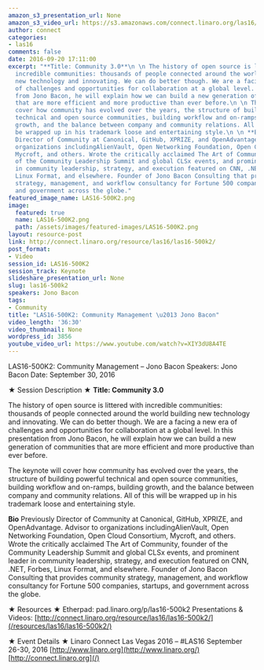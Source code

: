 ```yaml
---
amazon_s3_presentation_url: None
amazon_s3_video_url: https://s3.amazonaws.com/connect.linaro.org/las16/Videos/Friday/LAS16%20500-k2%20Community%20Management%20%E2%80%93%20Jono%20Bacon.mp4
author: connect
categories:
- las16
comments: false
date: 2016-09-20 17:11:00
excerpt: "**Title: Community 3.0**\n \n The history of open source is littered with
  incredible communities: thousands of people connected around the world building
  new technology and innovating. We can do better though. We are a facing a new era
  of challenges and opportunities for collaboration at a global level. In this presentation
  from Jono Bacon, he will explain how we can build a new generation of communities
  that are more efficient and more productive than ever before.\n \n The keynote will
  cover how community has evolved over the years, the structure of building powerful
  technical and open source communities, building workflow and on-ramps, building
  growth, and the balance between company and community relations. All of this will
  be wrapped up in his trademark loose and entertaining style.\n \n **Bio**\n Previously
  Director of Community at Canonical, GitHub, XPRIZE, and OpenAdvantage. Advisor to
  organizations includingAlienVault, Open Networking Foundation, Open Cloud Consortium,
  Mycroft, and others. Wrote the critically acclaimed The Art of Community, founder
  of the Community Leadership Summit and global CLSx events, and prominent leader
  in community leadership, strategy, and execution featured on CNN, .NET, Forbes,
  Linux Format, and elsewhere. Founder of Jono Bacon Consulting that provides community
  strategy, management, and workflow consultancy for Fortune 500 companies, startups,
  and government across the globe."
featured_image_name: LAS16-500K2.png
image:
  featured: true
  name: LAS16-500K2.png
  path: /assets/images/featured-images/LAS16-500K2.png
layout: resource-post
link: http://connect.linaro.org/resource/las16/las16-500k2/
post_format:
- Video
session_id: LAS16-500K2
session_track: Keynote
slideshare_presentation_url: None
slug: las16-500k2
speakers: Jono Bacon
tags:
- Community
title: "LAS16-500K2: Community Management \u2013 Jono Bacon"
video_length: '36:30'
video_thumbnail: None
wordpress_id: 3856
youtube_video_url: https://www.youtube.com/watch?v=XIY3dU8A4TE
---
```


LAS16-500K2: Community Management – Jono Bacon
Speakers: Jono Bacon
Date: September 30, 2016

★ Session Description ★
**Title: Community 3.0**

The history of open source is littered with incredible communities: thousands of people connected around the world building new technology and innovating. We can do better though. We are a facing a new era of challenges and opportunities for collaboration at a global level. In this presentation from Jono Bacon, he will explain how we can build a new generation of communities that are more efficient and more productive than ever before.

The keynote will cover how community has evolved over the years, the structure of building powerful technical and open source communities, building workflow and on-ramps, building growth, and the balance between company and community relations. All of this will be wrapped up in his trademark loose and entertaining style.

**Bio**
Previously Director of Community at Canonical, GitHub, XPRIZE, and OpenAdvantage. Advisor to organizations includingAlienVault, Open Networking Foundation, Open Cloud Consortium, Mycroft, and others. Wrote the critically acclaimed The Art of Community, founder of the Community Leadership Summit and global CLSx events, and prominent leader in community leadership, strategy, and execution featured on CNN, .NET, Forbes, Linux Format, and elsewhere. Founder of Jono Bacon Consulting that provides community strategy, management, and workflow consultancy for Fortune 500 companies, startups, and government across the globe.

★ Resources ★
Etherpad: pad.linaro.org/p/las16-500k2
Presentations & Videos: [http://connect.linaro.org/resource/las16/las16-500k2/](/resources/las16/las16-500k2/)

★ Event Details ★
Linaro Connect Las Vegas 2016 – #LAS16
September 26-30, 2016
[http://www.linaro.org](http://www.linaro.org/)
[http://connect.linaro.org](/)
